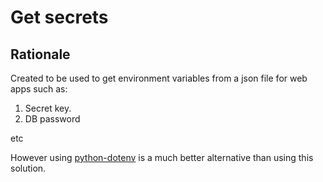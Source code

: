 # Get secrets

## Rationale

Created to be used to get environment variables from a json file for web apps such as:
1. Secret key.
2. DB password

etc

However using [python-dotenv](https://pypi.org/project/python-dotenv/) is a much better alternative than using this solution.
